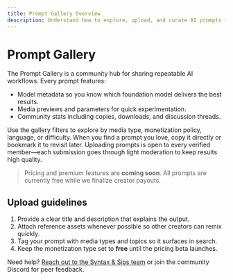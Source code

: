 ```yaml
---
title: Prompt Gallery Overview
description: Understand how to explore, upload, and curate AI prompts inside the Syntax & Sips prompt gallery.
---
```


# Prompt Gallery

The Prompt Gallery is a community hub for sharing repeatable AI workflows. Every prompt features:

- Model metadata so you know which foundation model delivers the best results.
- Media previews and parameters for quick experimentation.
- Community stats including copies, downloads, and discussion threads.

Use the gallery filters to explore by media type, monetization policy, language, or difficulty. When you find a prompt you love, copy it directly or bookmark it to revisit later. Uploading prompts is open to every verified member—each submission goes through light moderation to keep results high quality.

> Pricing and premium features are **coming soon**. All prompts are currently free while we finalize creator payouts.

## Upload guidelines

1. Provide a clear title and description that explains the output.
2. Attach reference assets whenever possible so other creators can remix quickly.
3. Tag your prompt with media types and topics so it surfaces in search.
4. Keep the monetization type set to **free** until the pricing beta launches.

Need help? [Reach out to the Syntax & Sips team](mailto:hello@syntaxandsips.com) or join the community Discord for peer feedback.
